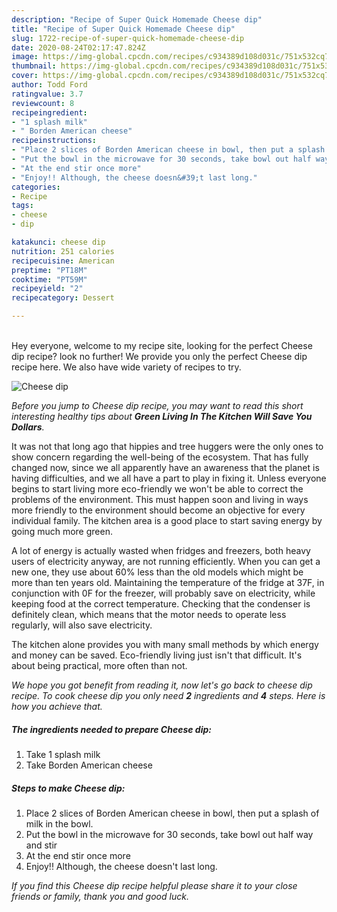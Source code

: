 ```yaml
---
description: "Recipe of Super Quick Homemade Cheese dip"
title: "Recipe of Super Quick Homemade Cheese dip"
slug: 1722-recipe-of-super-quick-homemade-cheese-dip
date: 2020-08-24T02:17:47.824Z
image: https://img-global.cpcdn.com/recipes/c934389d108d031c/751x532cq70/cheese-dip-recipe-main-photo.jpg
thumbnail: https://img-global.cpcdn.com/recipes/c934389d108d031c/751x532cq70/cheese-dip-recipe-main-photo.jpg
cover: https://img-global.cpcdn.com/recipes/c934389d108d031c/751x532cq70/cheese-dip-recipe-main-photo.jpg
author: Todd Ford
ratingvalue: 3.7
reviewcount: 8
recipeingredient:
- "1 splash milk"
- " Borden American cheese"
recipeinstructions:
- "Place 2 slices of Borden American cheese in bowl, then put a splash of milk in the bowl."
- "Put the bowl in the microwave for 30 seconds, take bowl out half way and stir"
- "At the end stir once more"
- "Enjoy!! Although, the cheese doesn&#39;t last long."
categories:
- Recipe
tags:
- cheese
- dip

katakunci: cheese dip 
nutrition: 251 calories
recipecuisine: American
preptime: "PT18M"
cooktime: "PT59M"
recipeyield: "2"
recipecategory: Dessert

---
```

<br>
Hey everyone, welcome to my recipe site, looking for the perfect Cheese dip recipe? look no further! We provide you only the perfect Cheese dip recipe here. We also have wide variety of recipes to try.
<br>


![Cheese dip](https://img-global.cpcdn.com/recipes/c934389d108d031c/751x532cq70/cheese-dip-recipe-main-photo.jpg)

<i>Before you jump to Cheese dip recipe, you may want to read this short interesting healthy tips about 
<strong>Green Living In The Kitchen Will Save You Dollars</strong>.</i>
</br>

It was not that long ago that hippies and tree huggers were the only ones to show concern regarding the well-being of the ecosystem. That has fully changed now, since we all apparently have an awareness that the planet is having difficulties, and we all have a part to play in fixing it. Unless everyone begins to start living more eco-friendly we won't be able to correct the problems of the environment. This must happen soon and living in ways more friendly to the environment should become an objective for every individual family. The kitchen area is a good place to start saving energy by going much more green.

A lot of energy is actually wasted when fridges and freezers, both heavy users of electricity anyway, are not running efficiently. When you can get a new one, they use about 60% less than the old models which might be more than ten years old. Maintaining the temperature of the fridge at 37F, in conjunction with 0F for the freezer, will probably save on electricity, while keeping food at the correct temperature. Checking that the condenser is definitely clean, which means that the motor needs to operate less regularly, will also save electricity.

The kitchen alone provides you with many small methods by which energy and money can be saved. Eco-friendly living just isn't that difficult. It's about being practical, more often than not.


<i>We hope you got benefit from reading it, now let's go back to cheese dip recipe. To cook cheese dip you only need <strong>2</strong> ingredients and <strong>4</strong> steps. Here is how you achieve that.
</i>

##### The ingredients needed to prepare Cheese dip:

1. Take 1 splash milk
1. Take  Borden American cheese


##### Steps to make Cheese dip:

1. Place 2 slices of Borden American cheese in bowl, then put a splash of milk in the bowl.
1. Put the bowl in the microwave for 30 seconds, take bowl out half way and stir
1. At the end stir once more
1. Enjoy!! Although, the cheese doesn&#39;t last long.


<i>If you find this Cheese dip recipe helpful please share it to your close friends or family, thank you and good luck.</i>
